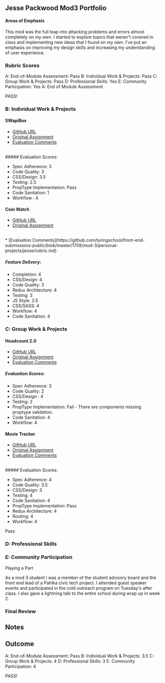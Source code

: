 ## Jesse Packwood Mod3 Portfolio
#### Areas of Emphasis

This mod was the full leap into attacking problems and errors almost completely on my own. I started to explore topics that weren't covered in class and implementing new ideas that I found on my own. I've put an emphasis on improving my design skills and increasing my understanding of user experience.

### Rubric Scores

A: End-of-Module Assessment: Pass
B: Individual Work & Projects: Pass
C: Group Work & Projects: Pass
D: Professional Skills: Yes
E: Community Participation: Yes
A: End of Module Assessment

PASS!

### B: Individual Work & Projects

#### SWapiBox

* [GitHub URL](https://github.com/jessepackwood/swapiBox)
* [Original Assignment](http://frontend.turing.io/projects/swapi-box.html)
* [Evaluation Comments](https://github.com/turingschool/front-end-submissions-public/blob/master/1708/mod-3/swapi/jessie.md)
<br>
##### Evaluation Scores:

* Spec Adherence: 3
* Code Quality: 3 
* CSS/Design: 3.5
* Testing: 2.5 
* PropType Implementation: Pass
* Code Sanitation: 1 
* Workflow : 4 

#### Coin Watch

* [GitHub URL](https://github.com/jessepackwood/CoinWatch)
* [Original Assignment](http://frontend.turing.io/projects/self-directed-project.html)
<br>
* [Evaluation Comments](https://github.com/turingschool/front-end-submissions-public/blob/master/1708/mod-3/personal-projects/jesse/rubric.md)

##### Feature Delivery:

* Completion: 4
* CSS/Design: 4
* Code Quality: 3
* Redux Architecture: 4
* Testing: 3
* JS Style: 3.5
* CSS/SASS: 4
* Workflow: 4
* Code Sanitation: 4

### C: Group Work & Projects

#### Headcount 2.0

* [GitHub URL](https://github.com/JorgeEdPerezGa/headcount2.0)
* [Original Assignment](https://github.com/turingschool-examples/headcount2.0)
* [Evaluation Comments](https://github.com/turingschool/front-end-submissions-public/blob/master/1708/mod-3/headcount/jesse-jorge/scores.md)

##### Evaluation Scores:

* Spec Adherence: 3 
* Code Quality: 2 
* CSS/Design : 4 
* Testing: 2 
* PropType Implementation: Fail - There are components missing proptype validation.
* Code Sanitation: 4 
* Workflow: 4 

#### Movie Tracker

* [GitHub URL](https://github.com/katiescruggs/movie-tracker-frontend)
* [Original Assignment](https://github.com/turingschool-examples/movie-tracker)
* [Evaluation Comments](https://github.com/turingschool/front-end-submissions-public/blob/master/1708/mod-3/movie-tracker/katie-jessie.md)
<br>
##### Evaluation Scores:

* Spec Adherence: 4
* Code Quality: 3.5
* CSS/Design: 3
* Testing: 4
* Code Sanitation: 4
* PropType Implementation: Pass
* Redux Architecture: 4
* Routing: 4
* Workflow: 4

Pass
### D: Professional Skills

### E: Community Participation

Playing a Part

As a mod 3 student I was a member of the student advisory board and the front end lead of a Pahlka civic tech project. I attended guest speaker events and participated in the cold outreach program on Tuesday's after class. I also gave a lightning talk to the entire school during wrap up in week 2. 

### Final Review

## Notes

## Outcome

A: End-of-Module Assessment: Pass
B: Individual Work & Projects: 3.5
C: Group Work & Projects: 4
D: Professional Skills: 3
E: Community Participation: 4

PASS!

